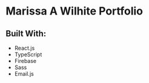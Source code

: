 # Marissa A Wilhite Portfolio

## Built With:

- React.js
- TypeScript
- Firebase
- Sass
- Email.js
